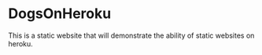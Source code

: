 DogsOnHeroku
============

This is a static website that will demonstrate the ability of static websites on heroku.
